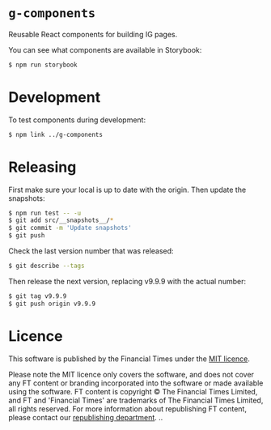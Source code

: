 # `g-components`

Reusable React components for building IG pages.

You can see what components are available in Storybook:

```bash
$ npm run storybook
```

# Development

To test components during development:

```bash
$ npm link ../g-components
```

# Releasing

First make sure your local is up to date with the origin. Then update the snapshots:

```bash
$ npm run test -- -u
$ git add src/__snapshots__/*
$ git commit -m 'Update snapshots'
$ git push
```

Check the last version number that was released:

```bash
$ git describe --tags
```

Then release the next version, replacing v9.9.9 with the actual number:

```bash
$ git tag v9.9.9
$ git push origin v9.9.9
```

# Licence

This software is published by the Financial Times under the [MIT licence](https://opensource.org/licenses/MIT).

Please note the MIT licence only covers the software, and does not cover any FT content or branding incorporated into the software or made available using the software. FT content is copyright © The Financial Times Limited, and FT and 'Financial Times' are trademarks of The Financial Times Limited, all rights reserved. For more information about republishing FT content, please contact our [republishing department](https://ft.com/republishing).
..

